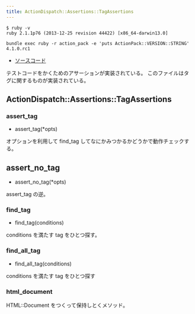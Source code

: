 ```yaml
---
title: ActionDispatch::Assertions::TagAssertions
---
```


```
$ ruby -v
ruby 2.1.1p76 (2013-12-25 revision 44422) [x86_64-darwin13.0]
```

```
bundle exec ruby -r action_pack -e 'puts ActionPack::VERSION::STRING'
4.1.0.rc1
```

* [ソースコード](https://github.com/rails/rails/blob/v4.1.0.rc1/actionpack/lib/action_dispatch/testing/assertions/tag.rb)

テストコードをかくためのアサーションが実装されている。
このファイルはタグに関するものが実装されている。

ActionDispatch::Assertions::TagAssertions
--------------------------------------------------------------------------------

### assert_tag

* assert_tag(*opts)

オプションを利用して find_tag してなにかみつかるかどうかで動作チェックする。

## assert_no_tag

* assert_no_tag(*opts)

assert_tag の逆。

### find_tag

* find_tag(conditions)

conditions を満たす tag をひとつ探す。

### find_all_tag

* find_all_tag(conditions)

conditions を満たす tag をひとつ探す

### html_document

HTML::Document をつくって保持しとくメソッド。
